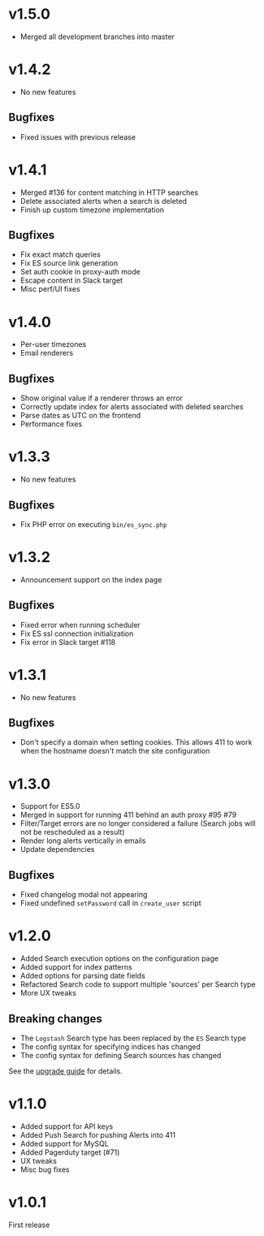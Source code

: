 # v1.5.0 #

- Merged all development branches into master


# v1.4.2 #

- No new features

## Bugfixes ##

- Fixed issues with previous release


# v1.4.1 #

- Merged #136 for content matching in HTTP searches
- Delete associated alerts when a search is deleted
- Finish up custom timezone implementation

## Bugfixes ##

- Fix exact match queries
- Fix ES source link generation
- Set auth cookie in proxy-auth mode
- Escape content in Slack target
- Misc perf/UI fixes


# v1.4.0 #

- Per-user timezones
- Email renderers

## Bugfixes ##

- Show original value if a renderer throws an error
- Correctly update index for alerts associated with deleted searches
- Parse dates as UTC on the frontend
- Performance fixes


# v1.3.3 #

- No new features

## Bugfixes ##

- Fix PHP error on executing `bin/es_sync.php`


# v1.3.2 #

- Announcement support on the index page

## Bugfixes ##

- Fixed error when running scheduler
- Fix ES ssl connection initialization
- Fix error in Slack target #118


# v1.3.1 #

- No new features

## Bugfixes ##

- Don't specify a domain when setting cookies. This allows 411 to work when the hostname doesn't match the site configuration


# v1.3.0 #

- Support for ES5.0
- Merged in support for running 411 behind an auth proxy #95 #79
- Filter/Target errors are no longer considered a failure (Search jobs will not be rescheduled as a result)
- Render long alerts vertically in emails
- Update dependencies

## Bugfixes ##

- Fixed changelog modal not appearing
- Fixed undefined `setPassword` call in `create_user` script


# v1.2.0 #

- Added Search execution options on the configuration page
- Added support for index patterns
- Added options for parsing date fields
- Refactored Search code to support multiple 'sources' per Search type
- More UX tweaks

## Breaking changes ##

- The `Logstash` Search type has been replaced by the `ES` Search type
- The config syntax for specifying indices has changed
- The config syntax for defining Search sources has changed

See the [upgrade guide](/docs/Upgrading.md) for details.


# v1.1.0 #

- Added support for API keys
- Added Push Search for pushing Alerts into 411
- Added support for MySQL
- Added Pagerduty target (#71)
- UX tweaks
- Misc bug fixes


# v1.0.1 #

First release
